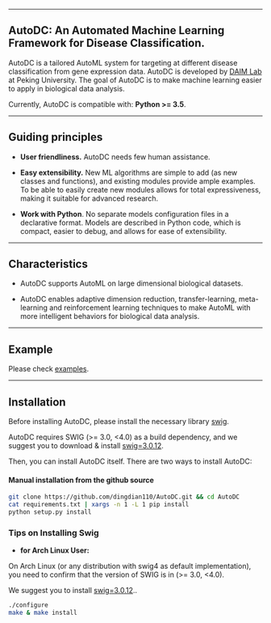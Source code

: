------------------

## AutoDC: An Automated Machine Learning Framework for Disease Classification.
AutoDC is a tailored AutoML system for targeting at different disease classification from gene expression data.
AutoDC is developed by <a href="http://net.pku.edu.cn/~cuibin/" target="_blank" rel="nofollow">DAIM Lab</a> at Peking University.
The goal of AutoDC is to make machine learning easier to apply in biological data analysis.

Currently, AutoDC is compatible with: **Python >= 3.5**.

------------------

## Guiding principles

- __User friendliness.__ AutoDC needs few human assistance.

- __Easy extensibility.__ New ML algorithms are simple to add (as new classes and functions), and existing modules provide ample examples. To be able to easily create new modules allows for total expressiveness, making it suitable for advanced research.

- __Work with Python__. No separate models configuration files in a declarative format. Models are described in Python code, which is compact, easier to debug, and allows for ease of extensibility.

------------------

## Characteristics
- AutoDC supports AutoML on large dimensional biological datasets.

- AutoDC enables adaptive dimension reduction, transfer-learning, meta-learning and reinforcement learning techniques to make AutoML with more intelligent behaviors for biological data analysis.

------------------

## Example

Please check [examples](https://github.com/dingdian110/AutoDC/blob/master/AutoDC_mdd_data_3600s.py).

------------------

## Installation

Before installing AutoDC, please install the necessary library [swig](https://sourceforge.net/projects/swig/files/swig/swig-3.0.12/).

AutoDC requires SWIG (>= 3.0, <4.0) as a build dependency, and we suggest you to download & install [swig=3.0.12](https://sourceforge.net/projects/swig/files/swig/swig-3.0.12/).


Then, you can install AutoDC itself. There are two ways to install AutoDC:


#### Manual installation from the github source

```sh
git clone https://github.com/dingdian110/AutoDC.git && cd AutoDC
cat requirements.txt | xargs -n 1 -L 1 pip install
python setup.py install
```

### Tips on Installing Swig


- **for Arch Linux User:**

On Arch Linux (or any distribution with swig4 as default implementation), you need to confirm that the version of SWIG is in (>= 3.0, <4.0).

We suggest you to install [swig=3.0.12](https://sourceforge.net/projects/swig/files/swig/swig-3.0.12/)..

```sh
./configure
make & make install
```
